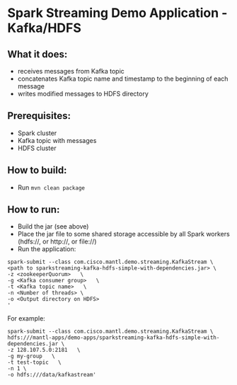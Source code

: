Spark Streaming Demo Application - Kafka/HDFS
======================================

What it does:
--------------------------------------
* receives messages from Kafka topic
* concatenates Kafka topic name and timestamp to the beginning of each message
* writes modified messages to HDFS directory

Prerequisites:
--------------------------------------
* Spark cluster
* Kafka topic with messages
* HDFS cluster

How to build:
--------------------------------------
* Run `mvn clean package`

How to run:
--------------------------------------
* Build the jar (see above)
* Place the jar file to some shared storage accessible by all Spark workers (hdfs://, or http://, or file://)
* Run the application:

```
spark-submit --class com.cisco.mantl.demo.streaming.KafkaStream \
<path to sparkstreaming-kafka-hdfs-simple-with-dependencies.jar> \
-z <zookeeperQuorum>   \
-g <Kafka consumer group>   \
-t <Kafka topic name>   \
-n <Number of threads> \
-o <Output directory on HDFS>
'
```
For example:

```
spark-submit --class com.cisco.mantl.demo.streaming.KafkaStream \
hdfs:///mantl-apps/demo-apps/sparkstreaming-kafka-hdfs-simple-with-dependencies.jar \
-z 128.107.5.0:2181   \
-g my-group   \
-t test-topic   \
-n 1 \
-o hdfs:///data/kafkastream'
```
